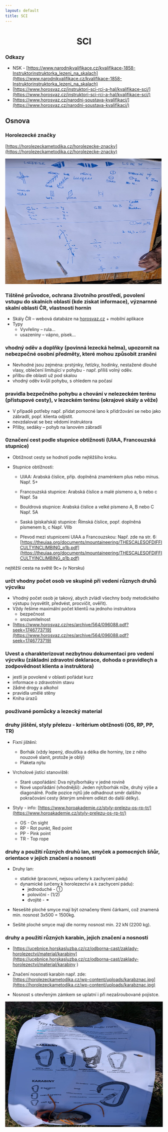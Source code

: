```yaml
---
layout: default
title: SCI
---
```


# <center>SCI</center>

### Odkazy
- NSK - [https://www.narodnikvalifikace.cz/kvalifikace-1858-Instruktorinstruktorka_lezeni_na_skalach](https://www.narodnikvalifikace.cz/kvalifikace-1858-Instruktorinstruktorka_lezeni_na_skalach)
- [https://www.horosvaz.cz/instruktori-sci-rci-a-hal/kvalifikace-sci/](https://www.horosvaz.cz/instruktori-sci-rci-a-hal/kvalifikace-sci/)
- [https://www.horosvaz.cz/narodni-soustava-kvalifikaci/](https://www.horosvaz.cz/narodni-soustava-kvalifikaci/)


## Osnova

### Horolezecké značky
[https://horolezeckametodika.cz/horolezecke-znacky](https://horolezeckametodika.cz/horolezecke-znacky)

<img src="./images/znacky.jpg" width="500" height="400" alt="">


### Tištěné průvodce, ochrana životního prostředí, povolení vstupu do skalních oblastí (kde ziskat informace), význarnné skalní oblasti ČR, vlastnosti hornin
- Skály ČR – webová databáze na [horosvaz.cz](horosvaz.cz) + mobilní aplikace
- Typy
  - Vyvřeliny – rula…
  - usazeniny – vápno, písek...

### vhodný oděv a doplňky (povinná lezecká helma), upozornit na nebezpečné osobní předměty, které mohou způsobit zraněni
- Nevhodné jsou zejména: prstýnky, řetízky, hodinky, nestažené dlouhé vlasy, oblečení limitující v pohybu - např. příliš volný oděv.
- přilbu dle oblasti už pod skalou
- vhodný oděv kvůli pohybu, s ohledem na počasí

### pravidla bezpečného pohybu a chování v nelezeckém terénu (přístupové cesty), v lezeckém terénu (okrajové skály a věže)
- V případě potřeby např. přidat pomocné lano k přidržování se nebo jako zábradlí, popř. klienta odjistit.
- nevzdalovat se bez vědomí instruktora
- Přilby, sedáky – pohyb na lanovém zábradlí

### 0značení cest podle stupnice obtižnosti (UIAA, Francouzská stupnice)
- Obtížnost cesty se hodnotí podle nejtěžšího kroku.
- Stupnice obtížnosti:

  - UIAA: Arabská číslice, příp. doplněná znaménkem plus nebo minus.
        Např. 5+

  - Francouzská stupnice: Arabská číslice a malé písmeno a, b nebo c
Např. 5a

  - Bouldrová stupnice: Arabská číslice a velké písmeno A, B nebo C
Např. 5A

  - Saská (pískařská) stupnice: Římská číslice, popř. doplněná písmenem b, c
Např. VIIb

  - Převod mezi stupnicemi UIAA a Francouzskou:
Např. zde na str. 6: [https://theuiaa.org/documents/mountaineering/THESCALESOFDIFFICULTYINCLIMBING_p1b.pdf](https://theuiaa.org/documents/mountaineering/THESCALESOFDIFFICULTYINCLIMBING_p1b.pdf)

nejtěžší cesta na světě 9c+ (v Norsku)


### určt vhodny počet osob ve skupině při vedení různych druhů výcviku
- Vhodný počet osob je takový, abych zvládl všechny body metodického výstupu (vysvětlit, předvést, procvičit, ověřit).
- Vždy řešíme maximální počet klientů na jednoho instruktora
    - bezpečnost
    - srozumitelnost
- [https://www.horosvaz.cz/res/archive/564/096088.pdf?seek=1746773719](https://www.horosvaz.cz/res/archive/564/096088.pdf?seek=1746773719)

### Uvest a charakterizovat nezbytnou dokumentaci pro vedení výcviku (základni zdravotní deklarace, dohoda o pravidleçh a zodpovědnost klienta a instruktora)
- jestli je povolené v oblasti pořádat kurz
- informace o zdravotním stavu
- žådné drogy a alkohol
- pravidla umělé stěny
- Kniha úrazů

### použivané pomůcky a lezecký material


### druhy jištění, styly přelezu - kritérium obtžnosti (OS, RP, PP, TR)
- Fixní jištění:
    - Borhák (vždy lepený, dloušťka a délka dle horniny, lze z něho nouzově slanit, protože je oblý)
    - Plaketa nýtu

- Vrcholové jistící stanoviště: 
    - Staré uspořádání: Dva nýty/borháky v jedné rovině
    - Nové uspořádání (vhodnější): Jeden nýt/borhák níže, druhý výše a diagonálně. Podle pozice nýtů jde odhadnout směr dalšího pokračování cesty (kterým směrem odlézt do další délky).

- Styly - info: [https://www.horoakademie.cz/styly-prelezu-os-rp-tr/](https://www.horoakademie.cz/styly-prelezu-os-rp-tr/)
  - OS - On sight
  - RP - Rot punkt, Red point 
  - PP - Pink point 
  - TR - Top rope

### druhy a použití různých druhủ lan, smyček a pomocných šňůr, orientace v jejich značení a nosnosti
- Druhy lan:
  - statické (pracovní, nejsou určeny k zachycení pádu)
  - dynamické (určeny k horolezectví a k zachycení pádu):
      - jednoduché - &#9312;
      - poloviční - (1/2)
      - dvojité - ⚭

- Nesešité ploché smyce mají být označeny třemi čárkami, což znamená min. nosnost 3x500 = 1500kg.
- Sešité ploché smyce mají dle normy nosnost min. 22 kN (2200 kg).

### druhy a použití různých karabin, jejich značení a nosnosti
- [https://ucebnice.horskasluzba.cz/cz/odborna-cast/zaklady-horolezectvi/material/karabiny](https://ucebnice.horskasluzba.cz/cz/odborna-cast/zaklady-horolezectvi/material/karabiny )

- Značení nosnosti karabin např. zde: [https://horolezeckametodika.cz/wp-content/uploads/karabznac.jpg](https://horolezeckametodika.cz/wp-content/uploads/karabznac.jpg)

- Nosnost s otevřeným zámkem se uplatní i při nezašroubované pojistce.
 
 <img src="./images/karabiny.jpg" width="700" height="400" alt="">
